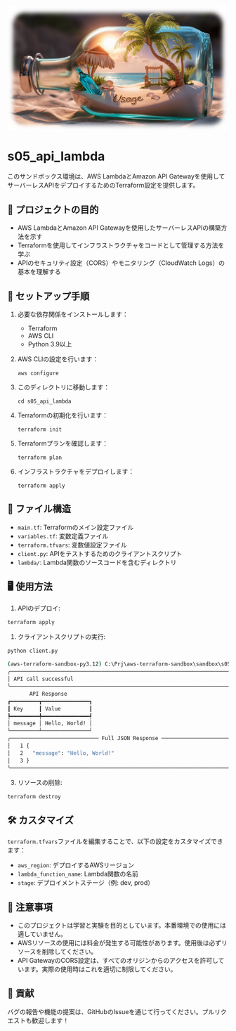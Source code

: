 ![](https://raw.githubusercontent.com/Sunwood-ai-labs/aws-terraform-sandbox/main/docs/USAGE_03.png)

# s05_api_lambda

このサンドボックス環境は、AWS LambdaとAmazon API Gatewayを使用してサーバーレスAPIをデプロイするためのTerraform設定を提供します。

## 🎯 プロジェクトの目的

- AWS LambdaとAmazon API Gatewayを使用したサーバーレスAPIの構築方法を示す
- Terraformを使用してインフラストラクチャをコードとして管理する方法を学ぶ
- APIのセキュリティ設定（CORS）やモニタリング（CloudWatch Logs）の基本を理解する

## 🚀 セットアップ手順

1. 必要な依存関係をインストールします：
   - Terraform
   - AWS CLI
   - Python 3.9以上

2. AWS CLIの設定を行います：
   ```
   aws configure
   ```

3. このディレクトリに移動します：
   ```
   cd s05_api_lambda
   ```

4. Terraformの初期化を行います：
   ```
   terraform init
   ```

5. Terraformプランを確認します：
   ```
   terraform plan
   ```

6. インフラストラクチャをデプロイします：
   ```
   terraform apply
   ```

## 📁 ファイル構造

- `main.tf`: Terraformのメイン設定ファイル
- `variables.tf`: 変数定義ファイル
- `terraform.tfvars`: 変数値設定ファイル
- `client.py`: APIをテストするためのクライアントスクリプト
- `lambda/`: Lambda関数のソースコードを含むディレクトリ

## 🖥️ 使用方法

1. APIのデプロイ:
```bash
terraform apply
```

1. クライアントスクリプトの実行:
```bash
python client.py
```

```bash
(aws-terraform-sandbox-py3.12) C:\Prj\aws-terraform-sandbox\sandbox\s05_api_lambda>python client.py
╭────────────────────────────────────────────────────────────────────────────╮
│ API call successful                                                        │
╰────────────────────────────────────────────────────────────────────────────╯
       API Response        
┏━━━━━━━━━┳━━━━━━━━━━━━━━━┓
┃ Key     ┃ Value         ┃
┡━━━━━━━━━╇━━━━━━━━━━━━━━━┩
│ message │ Hello, World! │
└─────────┴───────────────┘
╭──────────────────────────── Full JSON Response ────────────────────────────╮
│   1 {                                                                      │
│   2   "message": "Hello, World!"                                           │
│   3 }                                                                      │
╰────────────────────────────────────────────────────────────────────────────╯
```

3. リソースの削除:
```bash
terraform destroy
```

## 🛠️ カスタマイズ

`terraform.tfvars`ファイルを編集することで、以下の設定をカスタマイズできます：

- `aws_region`: デプロイするAWSリージョン
- `lambda_function_name`: Lambda関数の名前
- `stage`: デプロイメントステージ（例: dev, prod）

## 📝 注意事項

- このプロジェクトは学習と実験を目的としています。本番環境での使用には適していません。
- AWSリソースの使用には料金が発生する可能性があります。使用後は必ずリソースを削除してください。
- API GatewayのCORS設定は、すべてのオリジンからのアクセスを許可しています。実際の使用時はこれを適切に制限してください。

## 🤝 貢献

バグの報告や機能の提案は、GitHubのIssueを通じて行ってください。プルリクエストも歓迎します！
